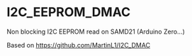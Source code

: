 # I2C_EEPROM_DMAC
Non blocking I2C EEPROM read on SAMD21 (Arduino Zero...)

Based on https://github.com/MartinL1/I2C_DMAC
